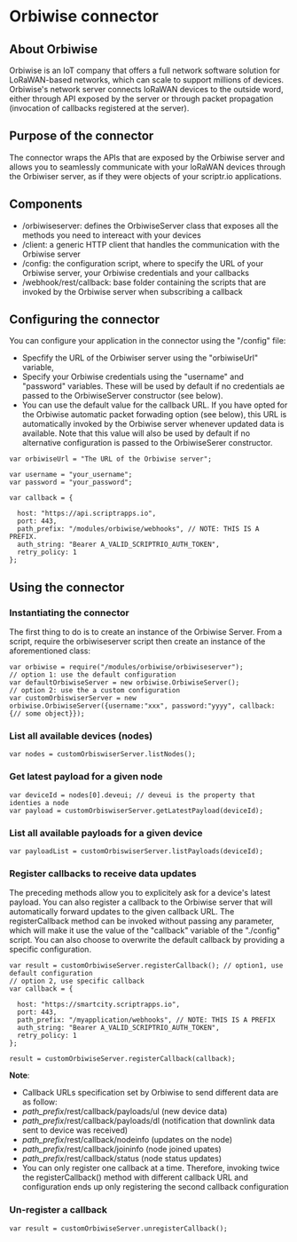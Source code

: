 # Orbiwise connector

## About Orbiwise
Orbiwise is an IoT company that offers a full network software solution for LoRaWAN-based networks, which can scale to support millions of devices. Orbiwise's network server connects loRaWAN devices to the outside word, either through API exposed by the server or through packet propagation (invocation of callbacks registered at the server).

## Purpose of the connector
The connector wraps the APIs that are exposed by the Orbiwise server and allows you to seamlessly communicate with your loRaWAN devices through the Orbiwiser server, as if they were objects of your scriptr.io applications.   

## Components
- /orbiwiseserver: defines the OrbiwiseServer class that exposes all the methods you need to intereact with your devices
- /client: a generic HTTP client that handles the communication with the Orbiwise server
- /config: the configuration script, where to specify the URL of your Orbiwise server, your Orbiwise credentials and your callbacks
- /webhook/rest/callback: base folder containing the scripts that are invoked by the Orbiwise server when subscribing a callback

## Configuring the connector

You can configure your application in the connector using the "/config" file:
- Specfify the URL of the Orbiwiser server using the "orbiwiseUrl" variable,
- Specify your Orbiwise credentials using the "username" and "password" variables. These will be used by default if no credentials ae passed to the OrbiwiseServer constructor (see below). 
- You can use the default value for the callback URL. If you have opted for the Orbiwise automatic packet forwading option (see below), this URL is automatically invoked by the Orbiwise server whenever updated data is available. Note that this value will also be used by default if no alternative configuration is passed to the OrbiwiseSerer constructor.
```
var orbiwiseUrl = "The URL of the Orbiwise server";

var username = "your_username";
var password = "your_password";

var callback = {
  
  host: "https://api.scriptrapps.io", 
  port: 443,
  path_prefix: "/modules/orbiwise/webhooks", // NOTE: THIS IS A PREFIX. 
  auth_string: "Bearer A_VALID_SCRIPTRIO_AUTH_TOKEN",
  retry_policy: 1
};
```

## Using the connector

### Instantiating the connector

The first thing to do is to create an instance of the Orbiwise Server. From a script, require the orbiwiseserver script then create an instance of the aforementioned class:
```
var orbiwise = require("/modules/orbiwise/orbiwiseserver");
// option 1: use the default configuration
var defaultOrbiwiseServer = new orbiwise.OrbiwiseServer(); 
// option 2: use the a custom configuration
var customOrbiswiserServer = new orbiwise.OrbiwiseServer({username:"xxx", password:"yyyy", callback: {// some object}});
```

### List all available devices (nodes)
```
var nodes = customOrbiswiserServer.listNodes();
```
### Get latest payload for a given node
```
var deviceId = nodes[0].deveui; // deveui is the property that identies a node
var payload = customOrbiswiserServer.getLatestPayload(deviceId);
```
### List all available payloads for a given device
```  
var payloadList = customOrbiswiserServer.listPayloads(deviceId);
```
### Register callbacks to receive data updates
The preceding methods allow you to explicitely ask for a device's latest payload. You can also register a callback to the Orbiwise server that will automatically forward updates to the given callback URL. The registerCallback method can be invoked without passing any parameter, which will make it use the value of the "callback" variable of the "./config" script. You can also choose to overwrite the default callback by providing a specific configuration.
```
var result = customOrbiwiseServer.registerCallback(); // option1, use default configuration
// option 2, use specific callback 
var callback = {
  
  host: "https://smartcity.scriptrapps.io", 
  port: 443,
  path_prefix: "/myapplication/webhooks", // NOTE: THIS IS A PREFIX
  auth_string: "Bearer A_VALID_SCRIPTRIO_AUTH_TOKEN",
  retry_policy: 1
};

result = customOrbiwiseServer.registerCallback(callback);
```
**Note**: 
- Callback URLs specification set by Orbiwise to send different data are as follow:
 - *path_prefix*/rest/callback/payloads/ul (new device data)
 - *path_prefix*/rest/callback/payloads/dl (notification that downlink data sent to device was received)
 - *path_prefix*/rest/callback/nodeinfo (updates on the node)
 - *path_prefix*/rest/callback/joininfo (node joined upates)
 - *path_prefix*/rest/callback/status (node status updates)
- You can only register one callback at a time. Therefore, invoking twice the registerCallback() method with different callback URL and configuration ends up only registering the second callback configuration

### Un-register a callback
```
var result = customOrbiwiseServer.unregisterCallback();
```
